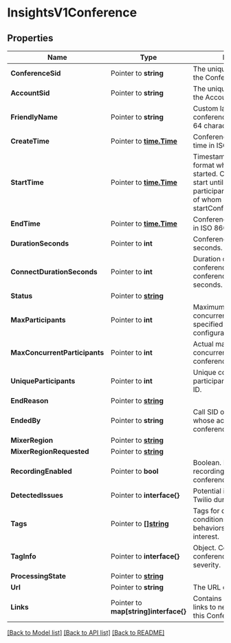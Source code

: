 # InsightsV1Conference

## Properties

Name | Type | Description | Notes
------------ | ------------- | ------------- | -------------
**ConferenceSid** | Pointer to **string** | The unique SID identifier of the Conference. |
**AccountSid** | Pointer to **string** | The unique SID identifier of the Account. |
**FriendlyName** | Pointer to **string** | Custom label for the conference resource, up to 64 characters. |
**CreateTime** | Pointer to [**time.Time**](time.Time.md) | Conference creation date and time in ISO 8601 format. |
**StartTime** | Pointer to [**time.Time**](time.Time.md) | Timestamp in ISO 8601 format when the conference started. Conferences do not start until at least two participants join, at least one of whom has startConferenceOnEnter=true. |
**EndTime** | Pointer to [**time.Time**](time.Time.md) | Conference end date and time in ISO 8601 format. |
**DurationSeconds** | Pointer to **int** | Conference duration in seconds. |
**ConnectDurationSeconds** | Pointer to **int** | Duration of the between conference start event and conference end event in seconds. |
**Status** | Pointer to [**string**](ConferenceEnumConferenceStatus.md) |  |
**MaxParticipants** | Pointer to **int** | Maximum number of concurrent participants as specified by the configuration. |
**MaxConcurrentParticipants** | Pointer to **int** | Actual maximum number of concurrent participants in the conference. |
**UniqueParticipants** | Pointer to **int** | Unique conference participants based on caller ID. |
**EndReason** | Pointer to [**string**](ConferenceEnumConferenceEndReason.md) |  |
**EndedBy** | Pointer to **string** | Call SID of the participant whose actions ended the conference. |
**MixerRegion** | Pointer to [**string**](ConferenceEnumRegion.md) |  |
**MixerRegionRequested** | Pointer to [**string**](ConferenceEnumRegion.md) |  |
**RecordingEnabled** | Pointer to **bool** | Boolean. Indicates whether recording was enabled at the conference mixer. |
**DetectedIssues** | Pointer to **interface{}** | Potential issues detected by Twilio during the conference. |
**Tags** | Pointer to [**[]string**](ConferenceEnumTag.md) | Tags for detected conference conditions and participant behaviors which may be of interest. |
**TagInfo** | Pointer to **interface{}** | Object. Contains details about conference tags including severity. |
**ProcessingState** | Pointer to [**string**](ConferenceEnumProcessingState.md) |  |
**Url** | Pointer to **string** | The URL of this resource. |
**Links** | Pointer to **map[string]interface{}** | Contains a dictionary of URL links to nested resources of this Conference. |

[[Back to Model list]](../README.md#documentation-for-models) [[Back to API list]](../README.md#documentation-for-api-endpoints) [[Back to README]](../README.md)


